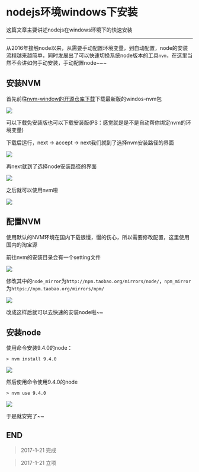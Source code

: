 # nodejs环境windows下安装

这篇文章主要讲述nodejs在windows环境下的快速安装

---

从2016年接触node以来，从需要手动配置环境变量，到自动配置，node的安装流程越来越简单，同时发展出了可以快速切换系统node版本的工具`nvm`，在这里当然不会讲如何手动安装，手动配置node~~~

## 安装NVM

首先前往[nvm-window的开源仓库下载](https://github.com/coreybutler/nvm-windows/releases)下载最新版的windos-nvm包

![](http://o7yupdhjc.bkt.clouddn.com/18-1-21/19755404.jpg)

可以下载免安装版也可以下载安装版(PS：感觉就是是不是自动帮你绑定nvm的环境变量)

下载后运行，next -> accept -> next我们就到了选择nvm安装路径的界面

![](http://o7yupdhjc.bkt.clouddn.com/18-1-21/79971862.jpg)

再next就到了选择node安装路径的界面

![](http://o7yupdhjc.bkt.clouddn.com/18-1-21/43704049.jpg)

之后就可以使用nvm啦

![](http://o7yupdhjc.bkt.clouddn.com/18-1-21/67551233.jpg)

## 配置NVM

使用默认的NVM环境在国内下载很慢，慢的伤心，所以需要修改配置，这里使用国内的淘宝源

前往nvm的安装目录会有一个setting文件

![](http://o7yupdhjc.bkt.clouddn.com/18-1-21/32117610.jpg)

修改其中的`node_mirror`为`http://npm.taobao.org/mirrors/node/`，`npm_mirror`为`https://npm.taobao.org/mirrors/npm/`

![](http://o7yupdhjc.bkt.clouddn.com/18-1-21/28234260.jpg)

改成这样后就可以去快速的安装node啦~~

## 安装node

使用命令安装9.4.0的node：

    > nvm install 9.4.0

![](http://o7yupdhjc.bkt.clouddn.com/18-1-21/21357568.jpg)

然后使用命令使用9.4.0的node

    > nvm use 9.4.0

![](http://o7yupdhjc.bkt.clouddn.com/18-1-21/10968544.jpg)

于是就安完了~~

## END

>   2017-1-21    完成

>   2017-1-21    立项